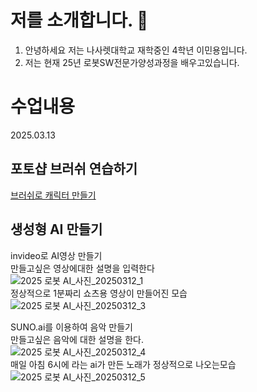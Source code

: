 # 저를 소개합니다. 👋


1. 안녕하세요 저는 나사렛대학교 재학중인 4학년 이민용입니다.
2. 저는 현재 25년 로봇SW전문가양성과정을 배우고있습니다.



# 수업내용
2025.03.13

## 포토샵 브러쉬 연습하기
[브러쉬로 캐릭터 만들기](https://github.com/user-attachments/assets/9660ce98-8b00-4a0c-a9f4-7aba8f0a5043)

## 생성형 AI 만들기  
invideo로 AI영상 만들기  
만들고싶은 영상에대한 설명을 입력한다  
![2025 로봇 AI_사진_20250312_1](https://github.com/user-attachments/assets/eb8bc22f-6a55-451b-8846-f5d9f181b083)  
정상적으로 1분짜리 쇼츠용 영상이 만들어진 모습  
![2025 로봇 AI_사진_20250312_3](https://github.com/user-attachments/assets/f6b4b3ec-b287-4cad-8931-208ae061d647)  

SUNO.ai를 이용하여 음악 만들기  
만들고싶은 음악에 대한 설명을 한다.  
![2025 로봇 AI_사진_20250312_4](https://github.com/user-attachments/assets/af1ebf05-0452-467c-9a5a-1ad0d822c550)  
매일 아침 6시에 라는 ai가 만든 노래가 정상적으로 나오는모습  
![2025 로봇 AI_사진_20250312_5](https://github.com/user-attachments/assets/86ae96e9-b56e-4d70-a148-c4969e631b25)  

